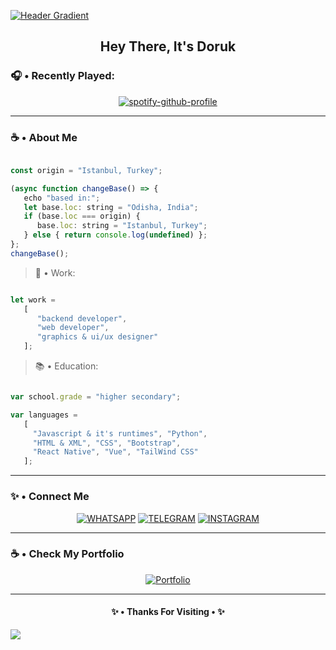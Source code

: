 <p align="center">

  [![Header Gradient](https://capsule-render.vercel.app/api?animation=fadeIn&type=waving&height=100&color=gradient&section=header)](https://github.com/DorukAysor/)

</p>

<div align="center">

## **Hey There, It's Doruk**

</div>

### **🎧 • Recently Played:**

<div align="center">

[![spotify-github-profile](https://spotify-github-profile.vercel.app/api/view?uid=6e4teps64skwfesh8uyapsgze&cover_image=true&theme=natemoo-re&show_offline=false&background_color=000000&interchange=false&bar_color=ffffff&bar_color_cover=true)](https://spotify-github-profile.vercel.app/api/view?uid=6e4teps64skwfesh8uyapsgze&redirect=true)

</div>

- - - - - - - - - - - - - - - - - - - - - - - - -

### ☕ • About Me
```js

const origin = "Istanbul, Turkey";

(async function changeBase() => {
   echo "based in:";
   let base.loc: string = "Odisha, India";
   if (base.loc === origin) {
      base.loc: string = "Istanbul, Turkey";
   } else { return console.log(undefined) };
};
changeBase();

```
> 🧰 • Work:
```js

let work = 
   [
      "backend developer",
      "web developer",
      "graphics & ui/ux designer"
   ];

```
> 📚 • Education:
```js

var school.grade = "higher secondary";

var languages =
   [
     "Javascript & it's runtimes", "Python",
     "HTML & XML", "CSS", "Bootstrap",
     "React Native", "Vue", "TailWind CSS"
   ];

```

- - - - - - - - - - - - - - - - - - - - - - - - -

<div align="center">

  <h3 align="left">✨ • Connect Me</h3>

[![WHATSAPP](https://img.shields.io/badge/WhatsApp-25D366?style=for-the-badge&logo=whatsapp&logoColor=white)](https://user-images.githubusercontent.com/112493972/232122947-9a9333b2-0bb3-4be4-9295-9317fae4c453.png)
[![TELEGRAM](https://img.shields.io/badge/Telegram-2CA5E0?style=for-the-badge&logo=telegram&logoColor=white)](https://t.me/doruk_aysor)
[![INSTAGRAM](https://img.shields.io/badge/Instagram-E4405F?style=for-the-badge&logo=instagram&logoColor=white)](https://instagram.com/doruk_aysor?igshid=YmMyMTA2M2Y=)

</div>

- - - - - - - - - - - - - - - - - - - - - - - - -

<div align="center">

<h3 align="left">☕ • Check My Portfolio</h3>

[![Portfolio](https://img.shields.io/badge/website-%23000000.svg?style=for-the-badge&logo=firefox&logoColor=FF7139)](https://dorukaysor.github.io/dorukaysor/aviour/)

</div>

- - - - - - - - - - - - - - - - - - - - - - - - -

<div align="center">

#### **✨ • Thanks For Visiting • ✨**

</div>

<p align="left">

  <img src="https://capsule-render.vercel.app/api?type=waving&color=gradient&height=100&section=footer"/>
</p>
